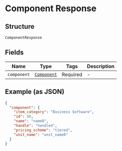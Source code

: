 
# Component Response

## Structure

`ComponentResponse`

## Fields

| Name | Type | Tags | Description |
|  --- | --- | --- | --- |
| `component` | [`Component`](../../doc/models/component.md) | Required | - |

## Example (as JSON)

```json
{
  "component": {
    "item_category": "Business Software",
    "id": 80,
    "name": "name8",
    "handle": "handle4",
    "pricing_scheme": "tiered",
    "unit_name": "unit_name0"
  }
}
```

